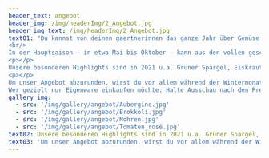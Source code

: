 ```yaml
---
header_text: angebot
header_img: /img/headerImg/2_Angebot.jpg
header_img_text: /img/headerImg/2_Angebot.jpg
text01: "Du kannst von deinen gaertnerinnen das ganze Jahr über Gemüse aus Eigenproduktion erwerben, in den Sommermonaten auch das ein oder andere Obst – an sich sind wir aber vorrangig ein Gemüsebaubetrieb. (Obstbau ist auch tatsächlich eine eigene Fachrichtung.)
<br/>
In der Hauptsaison – in etwa Mai bis Oktober – kann aus den vollen geschöpft werden. In den Monaten davor und danach dünnt das Angebot witterungsbedingt etwas aus. Verschaff dir hier gerne einen Überblick! Es kommen auch immer mal wieder Neuigkeiten hinzu, wenn wir etwas Spannendes entdecken, dass uns oder euch Spaß machen könnte.
<p></p>
Unsere besonderen Highlights sind in 2021 u.a. Grüner Spargel, Eiskraut, Wildkräutersalat, Rondini und Rosenkohl (das macht ja heute keiner mehr selbst).
<p></p>
Um unser Angebot abzurunden, wirst du vor allem während der Wintermonate auf den Märkten auch Zukauf aus der Region, Deutschland und Europa finden. Hier arbeiten wir, wo es geht, mit befreundeten Höfen aus der Region zusammen und beziehen alles andere über den Bio-Großhandel Terra Naturkost. <p></p>
Wer gezielt nur Eigenware einkaufen möchte: Halte Ausschau nach den Preisschildern mit der grünen Umrandung!"
gallery_img:
  - src: '/img/gallery/angebot/Aubergine.jpg'
  - src: '/img/gallery/angebot/Brokkoli.jpg'
  - src: '/img/gallery/angebot/Möhren.jpg'
  - src: '/img/gallery/angebot/Tomaten_rosé.jpg'
text02: Unsere besonderen Highlights sind in 2021 u.a. Grüner Spargel, Eiskraut, Wildkräutersalat, Rondini und Rosenkohl (das macht ja heute keiner mehr selbst).
text03: 'Um unser Angebot abzurunden, wirst du vor allem während der Wintermonate auf den Märkten auch Zukauf aus der Region, Deutschland und Europa finden. Hier arbeiten wir, wo es geht, mit befreundeten Höfen aus der Region zusammen und beziehen alles andere über den Bio-Großhandel Terra Naturkost. Wer gezielt nur Eigenware einkaufen möchte: Halte Ausschau nach den Preisschildern mit der grünen Umrandung!'
---
```


